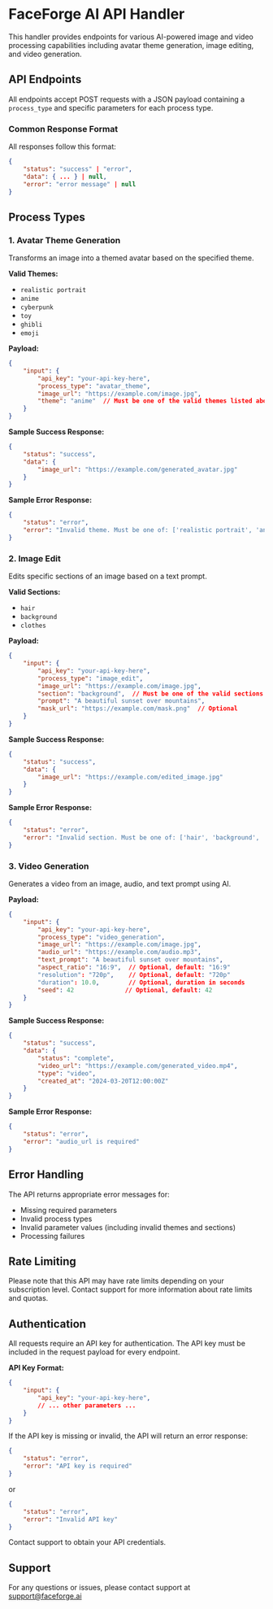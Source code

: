# FaceForge AI API Handler

This handler provides endpoints for various AI-powered image and video processing capabilities including avatar theme generation, image editing, and video generation.

## API Endpoints

All endpoints accept POST requests with a JSON payload containing a `process_type` and specific parameters for each process type.

### Common Response Format

All responses follow this format:
```json
{
    "status": "success" | "error",
    "data": { ... } | null,
    "error": "error message" | null
}
```

## Process Types

### 1. Avatar Theme Generation

Transforms an image into a themed avatar based on the specified theme.

**Valid Themes:**
- `realistic portrait`
- `anime`
- `cyberpunk`
- `toy`
- `ghibli`
- `emoji`

**Payload:**
```json
{
    "input": {
        "api_key": "your-api-key-here",
        "process_type": "avatar_theme",
        "image_url": "https://example.com/image.jpg",
        "theme": "anime"  // Must be one of the valid themes listed above
    }
}
```

**Sample Success Response:**
```json
{
    "status": "success",
    "data": {
        "image_url": "https://example.com/generated_avatar.jpg"
    }
}
```

**Sample Error Response:**
```json
{
    "status": "error",
    "error": "Invalid theme. Must be one of: ['realistic portrait', 'anime', 'cyberpunk', 'toy', 'ghibli', 'emoji']"
}
```

### 2. Image Edit

Edits specific sections of an image based on a text prompt.

**Valid Sections:**
- `hair`
- `background`
- `clothes`

**Payload:**
```json
{
    "input": {
        "api_key": "your-api-key-here",
        "process_type": "image_edit",
        "image_url": "https://example.com/image.jpg",
        "section": "background",  // Must be one of the valid sections listed above
        "prompt": "A beautiful sunset over mountains",
        "mask_url": "https://example.com/mask.png"  // Optional
    }
}
```

**Sample Success Response:**
```json
{
    "status": "success",
    "data": {
        "image_url": "https://example.com/edited_image.jpg"
    }
}
```

**Sample Error Response:**
```json
{
    "status": "error",
    "error": "Invalid section. Must be one of: ['hair', 'background', 'clothes']"
}
```

### 3. Video Generation

Generates a video from an image, audio, and text prompt using AI.

**Payload:**
```json
{
    "input": {
        "api_key": "your-api-key-here",
        "process_type": "video_generation",
        "image_url": "https://example.com/image.jpg",
        "audio_url": "https://example.com/audio.mp3",
        "text_prompt": "A beautiful sunset over mountains",
        "aspect_ratio": "16:9",  // Optional, default: "16:9"
        "resolution": "720p",    // Optional, default: "720p"
        "duration": 10.0,        // Optional, duration in seconds
        "seed": 42              // Optional, default: 42
    }
}
```

**Sample Success Response:**
```json
{
    "status": "success",
    "data": {
        "status": "complete",
        "video_url": "https://example.com/generated_video.mp4",
        "type": "video",
        "created_at": "2024-03-20T12:00:00Z"
    }
}
```

**Sample Error Response:**
```json
{
    "status": "error",
    "error": "audio_url is required"
}
```

## Error Handling

The API returns appropriate error messages for:
- Missing required parameters
- Invalid process types
- Invalid parameter values (including invalid themes and sections)
- Processing failures

## Rate Limiting

Please note that this API may have rate limits depending on your subscription level. Contact support for more information about rate limits and quotas.

## Authentication

All requests require an API key for authentication. The API key must be included in the request payload for every endpoint.

**API Key Format:**
```json
{
    "input": {
        "api_key": "your-api-key-here",
        // ... other parameters ...
    }
}
```

If the API key is missing or invalid, the API will return an error response:
```json
{
    "status": "error",
    "error": "API key is required"
}
```
or
```json
{
    "status": "error",
    "error": "Invalid API key"
}
```

Contact support to obtain your API credentials.

## Support

For any questions or issues, please contact support at support@faceforge.ai 